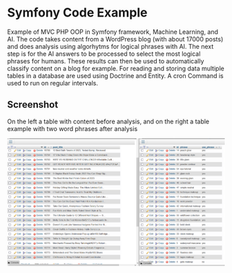 # Symfony Code Example

Example of MVC PHP OOP in Symfony framework, Machine Learning, and AI. The code takes content from a WordPress blog (with about 17000 posts) and does analysis using algorhytms for logical phrases with AI. The next step is for the AI answers to be processed to select the most logical phrases for humans. These results can then be used to automatically classify content on a blog for example. For reading and storing data multiple tables in a database are used using Doctrine and Entity. A cron Command is used to run on regular intervals.

## Screenshot

On the left a table with content before analysis, and on the right a table example with two word phrases after analysis


![screenshot of Symfony code example](https://github.com/CodezPoet/code_examples/blob/main/screenshots/analysis_before_after.png)

